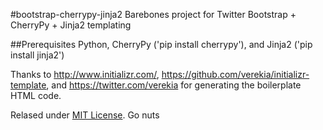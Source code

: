 #bootstrap-cherrypy-jinja2
Barebones project for Twitter Bootstrap + CherryPy + Jinja2 templating

##Prerequisites
Python, CherryPy ('pip install cherrypy'), and Jinja2 ('pip install jinja2')

Thanks to http://www.initializr.com/, https://github.com/verekia/initializr-template, and https://twitter.com/verekia for generating the boilerplate HTML code.

Relased under <a href="http://opensource.org/licenses/MIT">MIT License</a>. Go nuts
